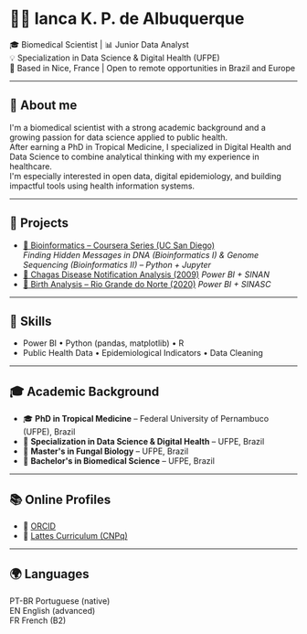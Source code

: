 # 👩‍💻 Ianca K. P. de Albuquerque

🎓 Biomedical Scientist | 📊 Junior Data Analyst  
💡 Specialization in Data Science & Digital Health (UFPE)  
📍 Based in Nice, France | Open to remote opportunities in Brazil and Europe

---

## 🌱 About me

I'm a biomedical scientist with a strong academic background and a growing passion for data science applied to public health.  
After earning a PhD in Tropical Medicine, I specialized in Digital Health and Data Science to combine analytical thinking with my experience in healthcare.  
I'm especially interested in open data, digital epidemiology, and building impactful tools using health information systems.

---

## 🔬 Projects

- [🧬 Bioinformatics – Coursera Series (UC San Diego)](https://github.com/ianca-kpa/bioinformatics-coursera-series)  
  *Finding Hidden Messages in DNA (Bioinformatics I) & Genome Sequencing (Bioinformatics II) – Python + Jupyter*    
- [🦠 Chagas Disease Notification Analysis (2009)](https://github.com/ianca-kpa/powerbi-Chagas-Disease-Sinan-2009)
  *Power BI + SINAN*
- [🤰 Birth Analysis – Rio Grande do Norte (2020)](https://github.com/ianca-kpa/powerbi-sinasc-birth-analysis-RN)
  *Power BI + SINASC*
---

## 📌 Skills

- Power BI • Python (pandas, matplotlib) • R  
- Public Health Data • Epidemiological Indicators • Data Cleaning  

---

## 🎓 Academic Background

- 🎓 **PhD in Tropical Medicine** – Federal University of Pernambuco (UFPE), Brazil  
- 🧠 **Specialization in Data Science & Digital Health** – UFPE, Brazil  
- 🔬 **Master's in Fungal Biology** – UFPE, Brazil  
- 🧪 **Bachelor's in Biomedical Science** – UFPE, Brazil

---

## 📚 Online Profiles

- 🔗 [ORCID](https://orcid.org/0000-0003-2495-4821)  
- 📄 [Lattes Curriculum (CNPq)](http://lattes.cnpq.br/0776926712403075)

---

## 🌍 Languages

PT-BR Portuguese (native)  
EN English (advanced)  
FR French (B2)

